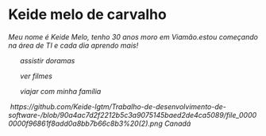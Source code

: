 <h1> Keide melo de carvalho<h6>
<p>Meu nome é Keide Melo, tenho 30 anos moro em Viamão.estou começando na área de TI e cada dia aprendo mais!</p>
<ol>assistir doramas</ol>
<ol>ver filmes</ol>
<ol>viajar com minha família </ol>
<img>
https://github.com/Keide-lgtm/Trabalho-de-desenvolvimento-de-software-/blob/90a4ac7d2f2212b5c3a9075145baed2de4ca5089/file_00000000f96861f8add0a8bb7b66c8b3%20(2).png
<table>Canadá </table>
